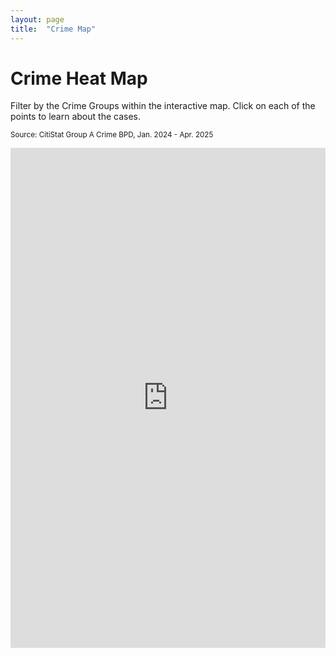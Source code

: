 ```yaml
---
layout: page
title:  "Crime Map"
---
```


# Crime Heat Map
Filter by the Crime Groups within the interactive map. Click on each of the points to learn about the cases.

<small>Source: CitiStat Group A Crime BPD, Jan. 2024 - Apr. 2025</small>

<iframe  
  src="https://baltimore.maps.arcgis.com/apps/instant/interactivelegend/index.html?appid=e8fbb737ea1b48b2af75d1836256beb7"  
  width="100%"  
  height="800"  
  frameborder="0"  
  allowfullscreen> 
</iframe>












